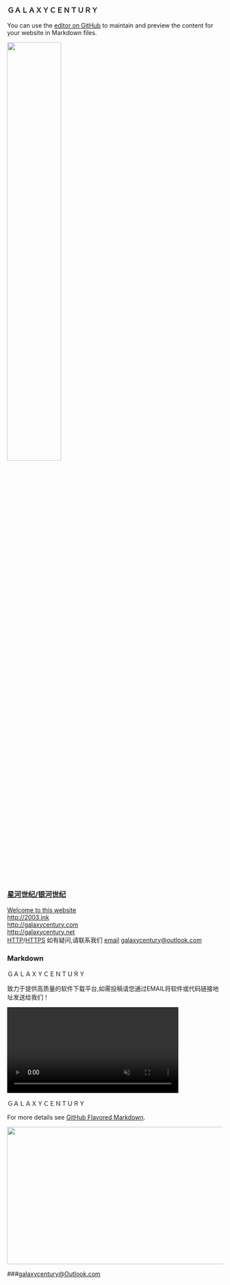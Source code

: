 ### ＧＡＬＡＸＹＣＥＮＴＵＲＹ

You can use the [editor on GitHub](https://github.com/galaxycentury/galaxycentury.github.io/edit/master/index.md) to maintain and preview the content for your website in Markdown files.

<a href="https://www.baidu.com/"><img src="galaxycentury.github.io/baidu.png" style="float:middle" width="50%" height="50%" border="nor">

### 星河世纪/银河世纪

Welcome to this website<br>
http://2003.ink<br>
http://galaxycentury.com<br>
http://galaxycentury.net<br>
[HTTP](http://galaxycentury.com/)/[HTTPS](https://galaxycentury.com/)
如有疑问,请联系我们 [email](galaxycentury@outlook.com) galaxycentury@outlook.com

<!---
### 常用软件类

[Windows Kmplayer 影音全能播放器安装包X86](https://vdo.kmplayer.com/down/kmp32/KMPlayer_4.2.2.53.exe)<br>
[Windows Kmplayer 影音全能播放器安装包X64](https://vdo.kmplayer.com/down/kmp64x/KMP64_2021.06.24.14.exe)<br>

<br>
[Windows Firefox Browser 火狐浏览器 官方安装包](https://download-ssl.firefox.com.cn/releases-sha2/stub/official/zh-CN/Firefox-latest.exe)<br>

[Windows 7 64 位版本和 Windows Server 2008 R2 64 位版本 Internet Explorer 11](https://download.microsoft.com/download/5/6/F/56FD6253-CB53-4E38-94C6-74367DA2AB34/IE11-Windows6.1-x64-zh-cn.exe)<br>[Windows 7 32 位版本 Internet Explorer 11](https://download.microsoft.com/download/F/2/8/F2871AC4-E82B-4636-BB37-A5F2B14C8616/IE11-Windows6.1-x86-zh-cn.exe)<br>[Windows Flash Player]( https://www.flash.cn/cdm/latest/flashplayerpp_install_cn.exe)

### 防病毒软件类

[安装包](https://)

### 网络工具类

### ＧＡＬＡＸＹＣＥＮＴＵＲＹ
-->
<!---
<IMG src="galaxycentury.github.io/E709F37A-6896-4535-9756-45C5F58767C3.jpeg" height=620 width=416><IMG src="galaxycentury.github.io/47BEEF4B-5DEE-4602-A6C2-315E15B365A2.jpeg" height=620 width=416>
<center></center>
-->

### Markdown

ＧＡＬＡＸＹＣＥＮＴＵＲＹ
 
 致力于提供高质量的软件下载平台,如需投稿请您通过EMAIL将软件或代码链接地址发送给我们！

<video src="https://user-images.githubusercontent.com/34472552/170834852-9630c348-7aef-49d9-8b4e-20c6f55a068b.mp4" data-canonical-src="https://user-images.githubusercontent.com/34472552/170834852-9630c348-7aef-49d9-8b4e-20c6f55a068b.mp4" controls="controls" muted="muted" class="d-block rounded-bottom-2 border-top width-fit" style="max-height:640px; min-height: 200px">

  </video>
 
 
ＧＡＬＡＸＹＣＥＮＴＵＲＹ

For more details see [GitHub Flavored Markdown](https://guides.github.com/features/mastering-markdown/).



<IMG src="galaxycentury.github.io/20220729001.jpg" height=320 width=824>
 
<!---
### Jekyll Themes

Your Pages site will use the layout and styles from the Jekyll theme you have selected in your [repository settings](https://github.com/galaxycentury/galaxycentury.github.io/settings). The name of this theme is saved in the Jekyll `_config.yml` configuration file.

### Support or Contact

Having trouble with Pages? Check out our [documentation](https://docs.github.com/categories/github-pages-basics/) or [contact support](https://github.com/contact) and we’ll help you sort it out.
-->
 
###galaxycentury@Outlook.com
